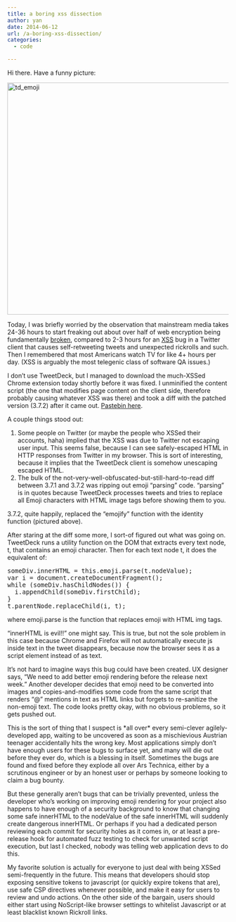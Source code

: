 ```yaml
---
title: a boring xss dissection
author: yan
date: 2014-06-12
url: /a-boring-xss-dissection/
categories:
  - code

---
```

Hi there. Have a funny picture:

[<img class="alignnone  wp-image-401" src="https://zyan.scripts.mit.edu/blog/wp-content/uploads/2014/06/td_emoji.png" alt="td_emoji" width="710" height="527" srcset="https://zyan.scripts.mit.edu/blog/wp-content/uploads/2014/06/td_emoji.png 1110w, https://zyan.scripts.mit.edu/blog/wp-content/uploads/2014/06/td_emoji-300x222.png 300w, https://zyan.scripts.mit.edu/blog/wp-content/uploads/2014/06/td_emoji-1024x760.png 1024w, https://zyan.scripts.mit.edu/blog/wp-content/uploads/2014/06/td_emoji-624x463.png 624w" sizes="(max-width: 710px) 100vw, 710px" />][1]

Today, I was briefly worried by the observation that mainstream media takes 24-36 hours to start freaking out about over half of web encryption being fundamentally [broken][2], compared to 2-3 hours for an [XSS][3] bug in a Twitter client that causes self-retweeting tweets and unexpected rickrolls and such. Then I remembered that most Americans watch TV for like 4+ hours per day. (XSS is arguably the most telegenic class of software QA issues.)

I don&#8217;t use TweetDeck, but I managed to download the much-XSSed Chrome extension today shortly before it was fixed. I unminified the content script (the one that modifies page content on the client side, therefore probably causing whatever XSS was there) and took a diff with the patched version (3.7.2) after it came out. [Pastebin here][4].

A couple things stood out:

  1. Some people on Twitter (or maybe the people who XSSed their accounts, haha) implied that the XSS was due to Twitter not escaping user input. This seems false, because I can see safely-escaped HTML in HTTP responses from Twitter in my browser. This is sort of interesting, because it implies that the TweetDeck client is somehow unescaping escaped HTML.
  2. The bulk of the not-very-well-obfuscated-but-still-hard-to-read diff between 3.7.1 and 3.7.2 was ripping out emoji &#8220;parsing&#8221; code. &#8220;parsing&#8221; is in quotes because TweetDeck processes tweets and tries to replace all Emoji characters with HTML image tags before showing them to you.

3.7.2, quite happily, replaced the &#8220;emojify&#8221; function with the identity function (pictured above).

After staring at the diff some more, I sort-of figured out what was going on. TweetDeck runs a utility function on the DOM that extracts every text node, t, that contains an emoji character. Then for each text node t, it does the equivalent of:

<pre>someDiv.innerHTML = this.emoji.parse(t.nodeValue);
var i = document.createDocumentFragment();
while (someDiv.hasChildNodes()) {
  i.appendChild(someDiv.firstChild);
}
t.parentNode.replaceChild(i, t);</pre>

where emoji.parse is the function that replaces emoji with HTML img tags.

&#8220;innerHTML is evil!!&#8221; one might say. This is true, but not the sole problem in this case because Chrome and Firefox will not automatically execute js inside <script> tags created by setting innerHTML. While it&#8217;s true that you can get scripts to execute anyway through <img onError=&#8221;&#8230;&#8221;> or whatever, there were consistent reports today of people who got XSSed through <script> tags in tweets.

So given that it&#8217;s not 120% obvious where the bug is in the TweetDeck code, here&#8217;s what happens when you try out the code snippet above on a tweet containing both XSS payload and emoji, like this one:

[<img class="alignnone size-full wp-image-403" src="https://zyan.scripts.mit.edu/blog/wp-content/uploads/2014/06/xss1.png" alt="xss1" width="1142" height="834" srcset="https://zyan.scripts.mit.edu/blog/wp-content/uploads/2014/06/xss1.png 1142w, https://zyan.scripts.mit.edu/blog/wp-content/uploads/2014/06/xss1-300x219.png 300w, https://zyan.scripts.mit.edu/blog/wp-content/uploads/2014/06/xss1-1024x747.png 1024w, https://zyan.scripts.mit.edu/blog/wp-content/uploads/2014/06/xss1-624x455.png 624w" sizes="(max-width: 1142px) 100vw, 1142px" />][5]

For convenience, I ID&#8217;ed the element containing the tweet text with &#8220;xss-test&#8221;. Looks like the innerHTML is properly escaped to start with!

[<img class="alignnone size-full wp-image-405" src="https://zyan.scripts.mit.edu/blog/wp-content/uploads/2014/06/xss0.png" alt="xss0" width="1142" height="739" srcset="https://zyan.scripts.mit.edu/blog/wp-content/uploads/2014/06/xss0.png 1142w, https://zyan.scripts.mit.edu/blog/wp-content/uploads/2014/06/xss0-300x194.png 300w, https://zyan.scripts.mit.edu/blog/wp-content/uploads/2014/06/xss0-1024x662.png 1024w, https://zyan.scripts.mit.edu/blog/wp-content/uploads/2014/06/xss0-624x403.png 624w" sizes="(max-width: 1142px) 100vw, 1142px" />][6]

Now let&#8217;s grab the text node corresponding to the tweet, create a new div, and set the innerHTML of the div to be the nodeValue of our text node (TweetDeck would have converted emoji into images at this point, but this was already done to start with). Note that the new innerHTML doesn&#8217;t seem to have safe HTML entity-encoded characters (<, >) anymore!

[<img class="alignnone size-full wp-image-406" src="https://zyan.scripts.mit.edu/blog/wp-content/uploads/2014/06/xss3.png" alt="xss3" width="1142" height="835" srcset="https://zyan.scripts.mit.edu/blog/wp-content/uploads/2014/06/xss3.png 1142w, https://zyan.scripts.mit.edu/blog/wp-content/uploads/2014/06/xss3-300x219.png 300w, https://zyan.scripts.mit.edu/blog/wp-content/uploads/2014/06/xss3-1024x748.png 1024w, https://zyan.scripts.mit.edu/blog/wp-content/uploads/2014/06/xss3-624x456.png 624w" sizes="(max-width: 1142px) 100vw, 1142px" />][7]

Moving on, we create a documentFragment and append \*both\* children of the new div to it. Note that the second child is a script element, which wasn&#8217;t originally part of the DOM! Finally, we do some DOM surgery to replace the original text node with our newly-created fragment.

[<img class="alignnone size-full wp-image-407" src="https://zyan.scripts.mit.edu/blog/wp-content/uploads/2014/06/xss5.png" alt="xss5" width="1142" height="835" srcset="https://zyan.scripts.mit.edu/blog/wp-content/uploads/2014/06/xss5.png 1142w, https://zyan.scripts.mit.edu/blog/wp-content/uploads/2014/06/xss5-300x219.png 300w, https://zyan.scripts.mit.edu/blog/wp-content/uploads/2014/06/xss5-1024x748.png 1024w, https://zyan.scripts.mit.edu/blog/wp-content/uploads/2014/06/xss5-624x456.png 624w" sizes="(max-width: 1142px) 100vw, 1142px" />][8]

And voila, the <script>&#8230;</script> text in the tweet disappears, because now the browser sees it as a script element instead of as text.

It&#8217;s not hard to imagine ways this bug could have been created. UX designer says, &#8220;We need to add better emoji rendering before the release next week.&#8221; Another developer decides that emoji need to be converted into images and copies-and-modifies some code from the same script that renders &#8220;@&#8221; mentions in text as HTML links but forgets to re-sanitize the non-emoji text. The code looks pretty okay, with no obvious problems, so it gets pushed out.

This is the sort of thing that I suspect is \*all over\* every semi-clever agilely-developed app, waiting to be uncovered as soon as a mischievious Austrian teenager accidentally hits the wrong key. Most applications simply don&#8217;t have enough users for these bugs to surface yet, and many will die out before they ever do, which is a blessing in itself. Sometimes the bugs are found and fixed before they explode all over Ars Technica, either by a scrutinous engineer or by an honest user or perhaps by someone looking to claim a bug bounty.

But these generally aren&#8217;t bugs that can be trivially prevented, unless the developer who&#8217;s working on improving emoji rendering for your project also happens to have enough of a security background to know that changing some safe innerHTML to the nodeValue of the safe innerHTML will suddenly create dangerous innerHTML. Or perhaps if you had a dedicated person reviewing each commit for security holes as it comes in, or at least a pre-release hook for automated fuzz testing to check for unwanted script execution, but last I checked, nobody was telling web application devs to do this.

My favorite solution is actually for everyone to just deal with being XSSed semi-frequently in the future. This means that developers should stop exposing sensitive tokens to javascript (or quickly expire tokens that are), use safe CSP directives whenever possible, and make it easy for users to review and undo actions. On the other side of the bargain, users should either start using NoScript-like browser settings to whitelist Javascript or at least blacklist known Rickroll links.

 [1]: https://zyan.scripts.mit.edu/blog/wp-content/uploads/2014/06/td_emoji.png
 [2]: http://heartbleed.com/
 [3]: http://abcnews.go.com/Technology/tweetdeck-hacked-site-affected-security-issue/story?id=24092189
 [4]: http://pastebin.com/R57Y8rVy
 [5]: https://zyan.scripts.mit.edu/blog/wp-content/uploads/2014/06/xss1.png
 [6]: https://zyan.scripts.mit.edu/blog/wp-content/uploads/2014/06/xss0.png
 [7]: https://zyan.scripts.mit.edu/blog/wp-content/uploads/2014/06/xss3.png
 [8]: https://zyan.scripts.mit.edu/blog/wp-content/uploads/2014/06/xss5.png
